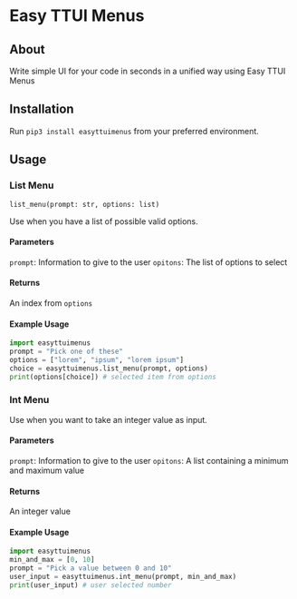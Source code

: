 # Easy TTUI Menus

## About
Write simple UI for your code in seconds in a unified way using Easy TTUI Menus

## Installation
Run `pip3 install easyttuimenus` from your preferred environment.

## Usage

### List Menu

`list_menu(prompt: str, options: list)`

Use when you have a list of possible valid options.

#### Parameters
`prompt`: Information to give to the user
`opitons`: The list of options to select

#### Returns
An index from `options`

#### Example Usage
```python
import easyttuimenus
prompt = "Pick one of these"
options = ["lorem", "ipsum", "lorem ipsum"]
choice = easyttuimenus.list_menu(prompt, options)
print(options[choice]) # selected item from options
```

### Int Menu

Use when you want to take an integer value as input.

#### Parameters
`prompt`: Information to give to the user
`opitons`: A list containing a minimum and maximum value

#### Returns
An integer value

#### Example Usage

```python
import easyttuimenus
min_and_max = [0, 10]
prompt = "Pick a value between 0 and 10"
user_input = easyttuimenus.int_menu(prompt, min_and_max)
print(user_input) # user selected number
```


